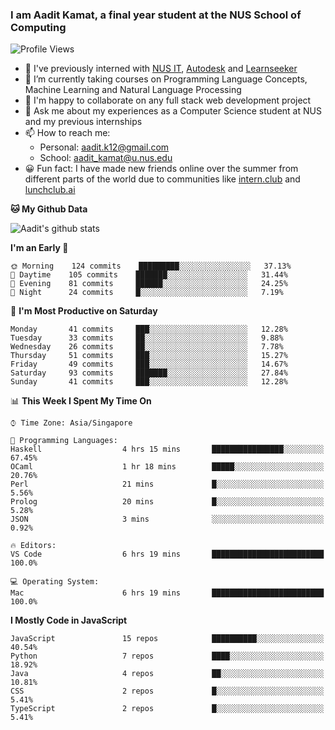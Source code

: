 ### I am Aadit Kamat, a final year student at the NUS School of Computing

![Profile Views](https://komarev.com/ghpvc/?username=aaditkamat)

- 🏢 I've previously interned with [NUS IT](https://nusit.nus.edu.sg/), [Autodesk](https://www.autodesk.com.sg/) and [Learnseeker](https://learnseeker.com/) 
- 🌱 I’m currently taking courses on Programming Language Concepts, Machine Learning and Natural Language Processing
- 👯 I'm happy to collaborate on any full stack web development project
- 💬 Ask me about my experiences as a Computer Science student at NUS and my previous internships
- 📫 How to reach me: 
     - Personal: aadit.k12@gmail.com
     - School: aadit_kamat@u.nus.edu
- 😀 Fun fact: I have made new friends online over the summer from different parts of the world due to communities <t> like [intern.club](https://intern.club) and [lunchclub.ai](https://lunchclub.ai/)
     
**🐱 My Github Data**  
     
![Aadit's github stats](https://github-readme-stats.vercel.app/api?username=aaditkamat&count_private=true&show_icons=true)

<!--START_SECTION:waka-->
**I'm an Early 🐤** 

```text
🌞 Morning    124 commits    █████████░░░░░░░░░░░░░░░░   37.13% 
🌆 Daytime    105 commits    ███████░░░░░░░░░░░░░░░░░░   31.44% 
🌃 Evening    81 commits     ██████░░░░░░░░░░░░░░░░░░░   24.25% 
🌙 Night      24 commits     █░░░░░░░░░░░░░░░░░░░░░░░░   7.19%

```
📅 **I'm Most Productive on Saturday** 

```text
Monday       41 commits     ███░░░░░░░░░░░░░░░░░░░░░░   12.28% 
Tuesday      33 commits     ██░░░░░░░░░░░░░░░░░░░░░░░   9.88% 
Wednesday    26 commits     ██░░░░░░░░░░░░░░░░░░░░░░░   7.78% 
Thursday     51 commits     ███░░░░░░░░░░░░░░░░░░░░░░   15.27% 
Friday       49 commits     ███░░░░░░░░░░░░░░░░░░░░░░   14.67% 
Saturday     93 commits     ███████░░░░░░░░░░░░░░░░░░   27.84% 
Sunday       41 commits     ███░░░░░░░░░░░░░░░░░░░░░░   12.28%

```


📊 **This Week I Spent My Time On** 

```text
⌚︎ Time Zone: Asia/Singapore

💬 Programming Languages: 
Haskell                  4 hrs 15 mins       ████████████████░░░░░░░░░   67.45% 
OCaml                    1 hr 18 mins        █████░░░░░░░░░░░░░░░░░░░░   20.76% 
Perl                     21 mins             █░░░░░░░░░░░░░░░░░░░░░░░░   5.56% 
Prolog                   20 mins             █░░░░░░░░░░░░░░░░░░░░░░░░   5.28% 
JSON                     3 mins              ░░░░░░░░░░░░░░░░░░░░░░░░░   0.92%

🔥 Editors: 
VS Code                  6 hrs 19 mins       █████████████████████████   100.0%

💻 Operating System: 
Mac                      6 hrs 19 mins       █████████████████████████   100.0%

```

**I Mostly Code in JavaScript** 

```text
JavaScript               15 repos            ██████████░░░░░░░░░░░░░░░   40.54% 
Python                   7 repos             ████░░░░░░░░░░░░░░░░░░░░░   18.92% 
Java                     4 repos             ██░░░░░░░░░░░░░░░░░░░░░░░   10.81% 
CSS                      2 repos             █░░░░░░░░░░░░░░░░░░░░░░░░   5.41% 
TypeScript               2 repos             █░░░░░░░░░░░░░░░░░░░░░░░░   5.41%

```



<!--END_SECTION:waka-->
